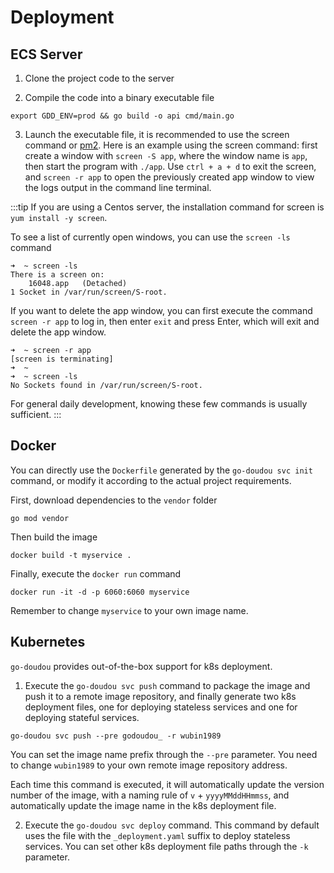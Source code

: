 # Deployment

## ECS Server

1. Clone the project code to the server

2. Compile the code into a binary executable file
```shell
export GDD_ENV=prod && go build -o api cmd/main.go 
```

3. Launch the executable file, it is recommended to use the screen command or [pm2](https://pm2.keymetrics.io/). Here is an example using the screen command: first create a window with `screen -S app`, where the window name is `app`, then start the program with `./app`. Use `ctrl + a + d` to exit the screen, and `screen -r app` to open the previously created app window to view the logs output in the command line terminal.

:::tip
If you are using a Centos server, the installation command for screen is `yum install -y screen`.

To see a list of currently open windows, you can use the `screen -ls` command

```shell
➜  ~ screen -ls   
There is a screen on:
	16048.app	(Detached)
1 Socket in /var/run/screen/S-root.
```

If you want to delete the app window, you can first execute the command `screen -r app` to log in, then enter `exit` and press Enter, which will exit and delete the app window.

```shell
➜  ~ screen -r app
[screen is terminating]
➜  ~  
➜  ~ screen -ls   
No Sockets found in /var/run/screen/S-root.
```

For general daily development, knowing these few commands is usually sufficient.
:::

## Docker

You can directly use the `Dockerfile` generated by the `go-doudou svc init` command, or modify it according to the actual project requirements.

First, download dependencies to the `vendor` folder
```
go mod vendor
```

Then build the image
```shell
docker build -t myservice . 
```

Finally, execute the `docker run` command

```shell
docker run -it -d -p 6060:6060 myservice
```

Remember to change `myservice` to your own image name.

## Kubernetes

`go-doudou` provides out-of-the-box support for k8s deployment.

1. Execute the `go-doudou svc push` command to package the image and push it to a remote image repository, and finally generate two k8s deployment files, one for deploying stateless services and one for deploying stateful services.

```shell
go-doudou svc push --pre godoudou_ -r wubin1989
```

You can set the image name prefix through the `--pre` parameter. You need to change `wubin1989` to your own remote image repository address.

Each time this command is executed, it will automatically update the version number of the image, with a naming rule of `v` + `yyyyMMddHHmmss`, and automatically update the image name in the k8s deployment file.

2. Execute the `go-doudou svc deploy` command. This command by default uses the file with the `_deployment.yaml` suffix to deploy stateless services. You can set other k8s deployment file paths through the `-k` parameter. 